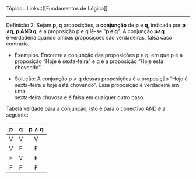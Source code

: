 Tópico::
Links::[[Fundamentos de Lógica]]

---
Definição 2: Sejam **p, q** proposições, a **conjunção** de **p** e **q**, indicada por **p ∧q**, **p AND q**, é a proposição p e q lê-se "**p e q**". A conjunção **p∧q**  
é verdadeira quando ambas proposições são verdadeiras, falsa caso  
contrário.  

- Exemplos. Encontre a conjunção das proposições p e q, em que p é a  
proposição “Hoje é sexta-feira” e q é a proposição “Hoje está chovendo”.  

- Solução: A conjunção p ∧ q dessas proposições é a proposição “Hoje é  
sexta-feira e hoje está chovendo”. Essa proposição é verdadeira em uma  
sexta-feira chuvosa e é falsa em qualquer outro caso.

Tabela verdade para a conjunção, isto é para o conectivo AND é a  
seguinte:

|  p  |  q  | p ∧ q |
|:---:|:---:|:-----:|
|  V  |  V  |   V   |
|  V  |  F  |   F   |
|  F  |  V  |   F   |
|  F  |  F  |   F   |

